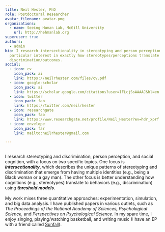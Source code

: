 ```yaml
---
title: Neil Hester, PhD
role: Postdoctoral Researcher
avatar_filename: avatar.png
organizations:
  - name: Seeing Human Lab, McGill University
    url: http://hehmanlab.org
superuser: true
authors:
  - admin
bio: I research intersectionality in stereotyping and person perception, with a
  particular interest in exactly how stereotypes/perceptions translate to
  discrimination/outcomes.
social:
  - icon: cv
    icon_pack: ai
    link: https://neilrhester.com/files/cv.pdf
  - icon: google-scholar
    icon_pack: ai
    link: https://scholar.google.com/citations?user=IFLcjSsAAAAJ&hl=en
  - icon: twitter
    icon_pack: fab
    link: https://twitter.com/neilrhester
  - icon: researchgate
    icon_pack: fab
    link: https://www.researchgate.net/profile/Neil_Hester?ev=hdr_xprf
  - icon: envelope
    icon_pack: far
    link: mailto:neilrhester@gmail.com

---
```


</br>
I research stereotyping and discrimination, person perception, and social cognition, with a focus on two specific topics. One focus is <b><i>intersectionality</i></b>, which describes the unique patterns of stereotyping and discrimination that emerge from having multiple identities (e.g., being a Black woman or a gay man). The other focus is better understanding how cognitions (e.g., stereotypes) translate to behaviors (e.g., discrimination) using <b><i>threshold models</i></b>.
</br></br>
My work mixes three quantitative approaches: experimentation, simulation, and big data analysis. I have published papers in various outlets, such as <i>The Proceedings of the National Academy of Sciences, Psychological Science,</i> and <i>Perspectives on Psychological Science.</i> In my spare time, I enjoy singing, playing/watching basketball, and writing music (I have an EP with a friend called <a href="https://open.spotify.com/album/0uvxgVQmEKo3FpHdRjhN1I?si=NISzzj5nQ_WtViVCEpOLVQ&fbclid=IwAR1MbbgOn3OFGy6ReI_TlBSKGseazaGQIz351pFd9qAl7UsJ6cQgumMnl0o">Sunfall</a>).
